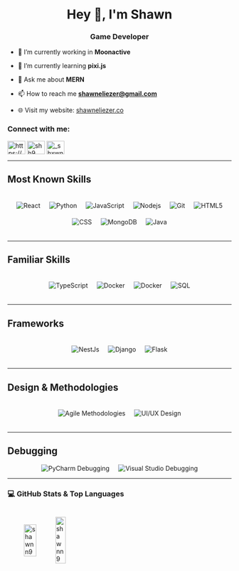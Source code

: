 
<h1 align="center">Hey 👋, I'm Shawn</h1>
<h3 align="center">Game Developer</h3>

- 🔭 I’m currently working in  **Moonactive**


- 🌱 I’m currently learning **pixi.js**

- 💬 Ask me about **MERN**

- 📫 How to reach me **shawneliezer@gmail.com**

- 🌐 Visit my website: [shawneliezer.co](https://shawneliezer.co/)


<h3 align="left">Connect with me:</h3>
<p align="left">
<a href="https://linkedin.com/in/https://www.linkedin.com/in/shawn-eliezer-5b588a174/" target="blank"><img align="center" src="https://raw.githubusercontent.com/rahuldkjain/github-profile-readme-generator/master/src/images/icons/Social/linked-in-alt.svg" alt="https://www.linkedin.com/in/shawn-eliezer-5b588a174/" height="30" width="40" /></a>
<a href="https://instagram.com/shh9" target="blank"><img align="center" src="https://raw.githubusercontent.com/rahuldkjain/github-profile-readme-generator/master/src/images/icons/Social/instagram.svg" alt="shh9" height="30" width="40" /></a>
<a href="https://twitter.com/_shxwne" target="blank"><img align="center" src="https://raw.githubusercontent.com/rahuldkjain/github-profile-readme-generator/master/src/images/icons/Social/twitter.svg" alt="_shxwne" height="30" width="40" /></a>
  
</p>

---

## Most Known Skills
<div style="display: flex; flex-wrap: wrap; justify-content: center; gap: 20px; padding: 20px;">
  <img alt="React" src="https://img.shields.io/badge/-React-45b8d8?style=flat-square&logo=react&logoColor=white" />
  <img src="https://img.shields.io/badge/Python-Programming-yellowgreen" alt="Python" />
  <img src="https://img.shields.io/badge/JavaScript-Programming-yellow" alt="JavaScript" />
  <img alt="Nodejs" src="https://img.shields.io/badge/-Nodejs-43853d?style=flat-square&logo=Node.js&logoColor=white" />
  <img alt="Git" src="https://img.shields.io/badge/-Git-F05032?style=flat-square&logo=git&logoColor=white" />
  <img alt="HTML5" src="https://img.shields.io/badge/-HTML5-E34F26?style=flat-square&logo=html5&logoColor=white" />
  <img alt="CSS" src="https://img.shields.io/badge/-CSS-1572B6?style=flat-square&logo=css3&logoColor=white" />
  <img alt="MongoDB" src="https://img.shields.io/badge/-MongoDB-13aa52?style=flat-square&logo=mongodb&logoColor=white" />
  <img src="https://img.shields.io/badge/Java-Programming-red" alt="Java" />
</div>

---

## Familiar Skills
<div style="display: flex; flex-wrap: wrap; justify-content: center; gap: 20px; padding: 20px;">
  <img alt="TypeScript" src="https://img.shields.io/badge/-TypeScript-007ACC?style=flat-square&logo=typescript&logoColor=white" />
  <img alt="Docker" src="https://img.shields.io/badge/-Docker-46a2f1?style=flat-square&logo=docker&logoColor=white" />
<img alt="Docker" src="https://img.shields.io/badge/-C++-46a2f1?style=flat-square&logo=c&logoColor=white" />
<img alt="SQL" src="https://img.shields.io/badge/-SQL-46a2f1?style=flat-square&logo=database&logoColor=white" />
</div>

---

## Frameworks
<div style="display: flex; flex-wrap: wrap; justify-content: center; gap: 20px; padding: 20px;">
  <img alt="NestJs" src="https://img.shields.io/badge/-NestJs-ea2845?style=flat-square&logo=nestjs&logoColor=white" />
  <img alt="Django" src="https://img.shields.io/badge/Django-Web%20Framework-blue" alt="Django" />
  <img alt="Flask" src="https://img.shields.io/badge/Flask-Web%20Framework-black?style=flat-square&logo=flask&logoColor=white" />
</div>

---

## Design & Methodologies
<div style="display: flex; flex-wrap: wrap; justify-content: center; gap: 20px; padding: 20px;">
  <img src="https://img.shields.io/badge/Agile-Methodologies-brightgreen" alt="Agile Methodologies" />
  <img src="https://img.shields.io/badge/UI%2FUX-Design-blueviolet" alt="UI/UX Design" />
</div>

---

## Debugging
<div style="display: flex; gap: 20px; justify-content: center;">
  <img src="https://img.shields.io/badge/pycharm%20debugger%E2%9A%A0%EF%B8%8F-FF6347?style=flat-square" alt="PyCharm Debugging" />
  <img src="https://img.shields.io/badge/Visual%20Studio%20Debugger%E2%9A%A0%EF%B8%8F-FF6347?style=flat-square" alt="Visual Studio Debugging" />
</div>


---

### 💻 GitHub Stats & Top Languages
<div style="display: flex; justify-content: space-between; gap: 20px; padding: 20px;">
  <!-- GitHub Stats Block -->
  <div style="flex: 1; max-width: 38%; height: 38%; display: flex; justify-content: center; align-items: center;">
    <img src="https://github-readme-stats.vercel.app/api?username=shawnn9&show_icons=true&locale=en" alt="shawnn9" alt="GitHub Stats" style="width: 40%; height: 38%; object-fit: contain;" />
    <img src="https://github-readme-stats.vercel.app/api/top-langs?username=shawnn9&show_icons=true&locale=en&layout=compact" alt="shawnn9" alt="Top Languages" style="width: 36%; height: 38%; object-fit: contain;" />
  </div>
</div>
